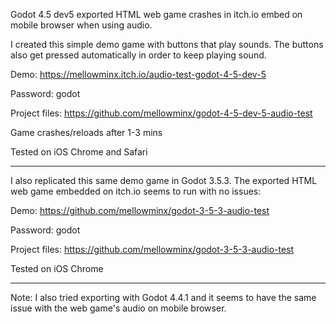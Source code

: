 Godot 4.5 dev5 exported HTML web game crashes in itch.io embed on mobile browser when using audio.

I created this simple demo game with buttons that play sounds. The buttons also get pressed automatically in order to keep playing sound.

Demo: https://mellowminx.itch.io/audio-test-godot-4-5-dev-5

Password: godot

Project files: https://github.com/mellowminx/godot-4-5-dev-5-audio-test​

Game crashes/reloads after 1-3 mins

Tested on iOS Chrome and Safari

---

I also replicated this same demo game in Godot 3.5.3. The exported HTML web game embedded on itch.io seems to run with no issues:

Demo: https://github.com/mellowminx/godot-3-5-3-audio-test

Password: godot

Project files: https://github.com/mellowminx/godot-3-5-3-audio-test

Tested on iOS Chrome

---

Note: I also tried exporting with Godot 4.4.1 and it seems to have the same issue with the web game's audio on mobile browser.
